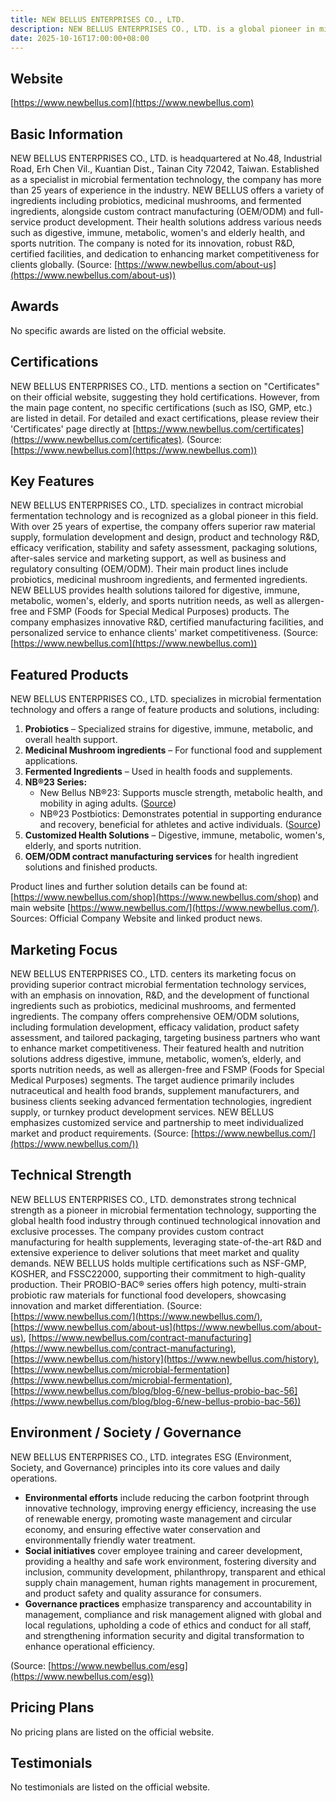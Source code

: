 ```yaml
---
title: NEW BELLUS ENTERPRISES CO., LTD.
description: NEW BELLUS ENTERPRISES CO., LTD. is a global pioneer in microbial fermentation technology, offering contract manufacturing services and a diverse range of health-focused ingredients such as probiotics, medicinal mushrooms, and fermented products. With over 25 years of expertise, the company provides tailored solutions to support digestive, immune, metabolic, and overall wellness, serving markets with innovative R&D, superior manufacturing facilities, and full-service OEM/ODM capabilities.
date: 2025-10-16T17:00:00+08:00
---
```


## Website

[https://www.newbellus.com](https://www.newbellus.com)

## Basic Information

NEW BELLUS ENTERPRISES CO., LTD. is headquartered at No.48, Industrial Road, Erh Chen Vil., Kuantian Dist., Tainan City 72042, Taiwan. Established as a specialist in microbial fermentation technology, the company has more than 25 years of experience in the industry. NEW BELLUS offers a variety of ingredients including probiotics, medicinal mushrooms, and fermented ingredients, alongside custom contract manufacturing (OEM/ODM) and full-service product development. Their health solutions address various needs such as digestive, immune, metabolic, women's and elderly health, and sports nutrition. The company is noted for its innovation, robust R&D, certified facilities, and dedication to enhancing market competitiveness for clients globally.
(Source: [https://www.newbellus.com/about-us](https://www.newbellus.com/about-us))

## Awards

No specific awards are listed on the official website.

## Certifications

NEW BELLUS ENTERPRISES CO., LTD. mentions a section on "Certificates" on their official website, suggesting they hold certifications. However, from the main page content, no specific certifications (such as ISO, GMP, etc.) are listed in detail. For detailed and exact certifications, please review their 'Certificates' page directly at [https://www.newbellus.com/certificates](https://www.newbellus.com/certificates).
(Source: [https://www.newbellus.com](https://www.newbellus.com))

## Key Features

NEW BELLUS ENTERPRISES CO., LTD. specializes in contract microbial fermentation technology and is recognized as a global pioneer in this field. With over 25 years of expertise, the company offers superior raw material supply, formulation development and design, product and technology R&D, efficacy verification, stability and safety assessment, packaging solutions, after-sales service and marketing support, as well as business and regulatory consulting (OEM/ODM). Their main product lines include probiotics, medicinal mushroom ingredients, and fermented ingredients. NEW BELLUS provides health solutions tailored for digestive, immune, metabolic, women's, elderly, and sports nutrition needs, as well as allergen-free and FSMP (Foods for Special Medical Purposes) products. The company emphasizes innovative R&D, certified manufacturing facilities, and personalized service to enhance clients' market competitiveness.
(Source: [https://www.newbellus.com](https://www.newbellus.com))

## Featured Products

NEW BELLUS ENTERPRISES CO., LTD. specializes in microbial fermentation technology and offers a range of feature products and solutions, including:

1. **Probiotics** – Specialized strains for digestive, immune, metabolic, and overall health support.
2. **Medicinal Mushroom ingredients** – For functional food and supplement applications.
3. **Fermented Ingredients** – Used in health foods and supplements.
4. **NB®23 Series:**
    - New Bellus NB®23: Supports muscle strength, metabolic health, and mobility in aging adults. ([Source](https://www.newbellus.com/blog/news-2/nb23-clinical-55))
    - NB®23 Postbiotics: Demonstrates potential in supporting endurance and recovery, beneficial for athletes and active individuals. ([Source](https://www.newbellus.com/blog/news-2/nb23-postbiotic-60))
5. **Customized Health Solutions** – Digestive, immune, metabolic, women's, elderly, and sports nutrition.
6. **OEM/ODM contract manufacturing services** for health ingredient solutions and finished products.

Product lines and further solution details can be found at: [https://www.newbellus.com/shop](https://www.newbellus.com/shop) and main website [https://www.newbellus.com/](https://www.newbellus.com/).
Sources: Official Company Website and linked product news.

## Marketing Focus

NEW BELLUS ENTERPRISES CO., LTD. centers its marketing focus on providing superior contract microbial fermentation technology services, with an emphasis on innovation, R&D, and the development of functional ingredients such as probiotics, medicinal mushrooms, and fermented ingredients. The company offers comprehensive OEM/ODM solutions, including formulation development, efficacy validation, product safety assessment, and tailored packaging, targeting business partners who want to enhance market competitiveness. Their featured health and nutrition solutions address digestive, immune, metabolic, women’s, elderly, and sports nutrition needs, as well as allergen-free and FSMP (Foods for Special Medical Purposes) segments. The target audience primarily includes nutraceutical and health food brands, supplement manufacturers, and business clients seeking advanced fermentation technologies, ingredient supply, or turnkey product development services. NEW BELLUS emphasizes customized service and partnership to meet individualized market and product requirements.
(Source: [https://www.newbellus.com/](https://www.newbellus.com/))

## Technical Strength

NEW BELLUS ENTERPRISES CO., LTD. demonstrates strong technical strength as a pioneer in microbial fermentation technology, supporting the global health food industry through continued technological innovation and exclusive processes. The company provides custom contract manufacturing for health supplements, leveraging state-of-the-art R&D and extensive experience to deliver solutions that meet market and quality demands. NEW BELLUS holds multiple certifications such as NSF-GMP, KOSHER, and FSSC22000, supporting their commitment to high-quality production. Their PROBIO-BAC® series offers high potency, multi-strain probiotic raw materials for functional food developers, showcasing innovation and market differentiation.
(Source: [https://www.newbellus.com/](https://www.newbellus.com/), [https://www.newbellus.com/about-us](https://www.newbellus.com/about-us), [https://www.newbellus.com/contract-manufacturing](https://www.newbellus.com/contract-manufacturing), [https://www.newbellus.com/history](https://www.newbellus.com/history), [https://www.newbellus.com/microbial-fermentation](https://www.newbellus.com/microbial-fermentation), [https://www.newbellus.com/blog/blog-6/new-bellus-probio-bac-56](https://www.newbellus.com/blog/blog-6/new-bellus-probio-bac-56))

## Environment / Society / Governance

NEW BELLUS ENTERPRISES CO., LTD. integrates ESG (Environment, Society, and Governance) principles into its core values and daily operations.

- **Environmental efforts** include reducing the carbon footprint through innovative technology, improving energy efficiency, increasing the use of renewable energy, promoting waste management and circular economy, and ensuring effective water conservation and environmentally friendly water treatment.
- **Social initiatives** cover employee training and career development, providing a healthy and safe work environment, fostering diversity and inclusion, community development, philanthropy, transparent and ethical supply chain management, human rights management in procurement, and product safety and quality assurance for consumers.
- **Governance practices** emphasize transparency and accountability in management, compliance and risk management aligned with global and local regulations, upholding a code of ethics and conduct for all staff, and strengthening information security and digital transformation to enhance operational efficiency.

(Source: [https://www.newbellus.com/esg](https://www.newbellus.com/esg))

## Pricing Plans

No pricing plans are listed on the official website.

## Testimonials

No testimonials are listed on the official website.